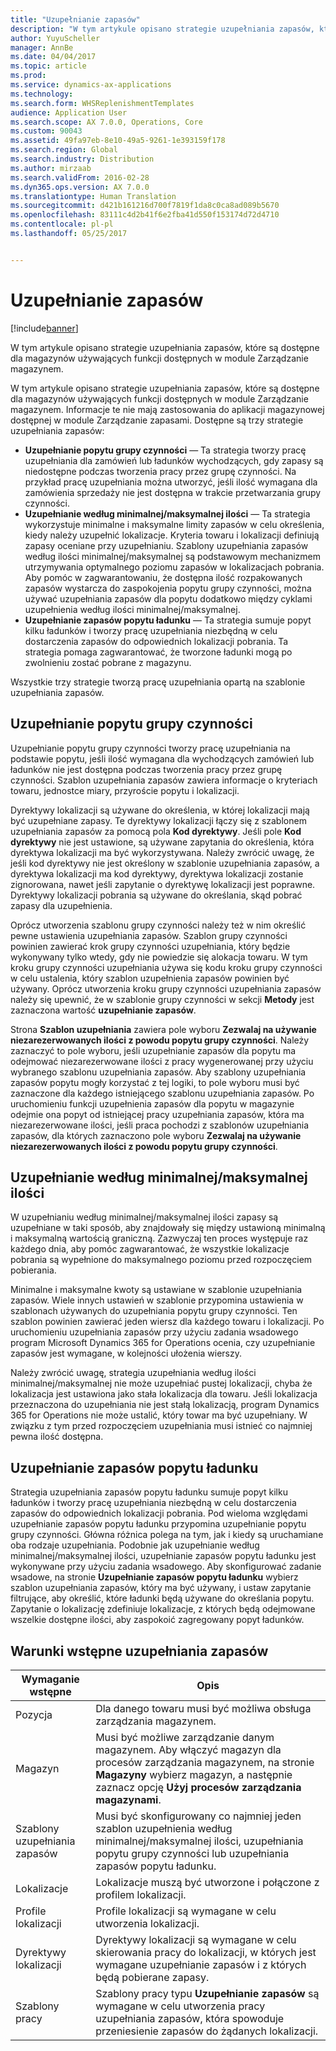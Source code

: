 ```yaml
---
title: "Uzupełnianie zapasów"
description: "W tym artykule opisano strategie uzupełniania zapasów, które są dostępne dla magazynów używających funkcji dostępnych w module Zarządzanie magazynem."
author: YuyuScheller
manager: AnnBe
ms.date: 04/04/2017
ms.topic: article
ms.prod: 
ms.service: dynamics-ax-applications
ms.technology: 
ms.search.form: WHSReplenishmentTemplates
audience: Application User
ms.search.scope: AX 7.0.0, Operations, Core
ms.custom: 90043
ms.assetid: 49fa97eb-8e10-49a5-9261-1e393159f178
ms.search.region: Global
ms.search.industry: Distribution
ms.author: mirzaab
ms.search.validFrom: 2016-02-28
ms.dyn365.ops.version: AX 7.0.0
ms.translationtype: Human Translation
ms.sourcegitcommit: d421b161216d700f7819f1da8c0ca8ad089b5670
ms.openlocfilehash: 83111c4d2b41f6e2fba41d550f153174d72d4710
ms.contentlocale: pl-pl
ms.lasthandoff: 05/25/2017


---
```


# <a name="replenishment"></a>Uzupełnianie zapasów

[!include[banner](../includes/banner.md)]


W tym artykule opisano strategie uzupełniania zapasów, które są dostępne dla magazynów używających funkcji dostępnych w module Zarządzanie magazynem.

W tym artykule opisano strategie uzupełniania zapasów, które są dostępne dla magazynów używających funkcji dostępnych w module Zarządzanie magazynem. Informacje te nie mają zastosowania do aplikacji magazynowej dostępnej w module Zarządzanie zapasami. Dostępne są trzy strategie uzupełniania zapasów:

-   **Uzupełnianie popytu grupy czynności** — Ta strategia tworzy pracę uzupełniania dla zamówień lub ładunków wychodzących, gdy zapasy są niedostępne podczas tworzenia pracy przez grupę czynności. Na przykład pracę uzupełniania można utworzyć, jeśli ilość wymagana dla zamówienia sprzedaży nie jest dostępna w trakcie przetwarzania grupy czynności.
-   **Uzupełnianie według minimalnej/maksymalnej ilości** — Ta strategia wykorzystuje minimalne i maksymalne limity zapasów w celu określenia, kiedy należy uzupełnić lokalizacje. Kryteria towaru i lokalizacji definiują zapasy oceniane przy uzupełnianiu. Szablony uzupełniania zapasów według ilości minimalnej/maksymalnej są podstawowym mechanizmem utrzymywania optymalnego poziomu zapasów w lokalizacjach pobrania. Aby pomóc w zagwarantowaniu, że dostępna ilość rozpakowanych zapasów wystarcza do zaspokojenia popytu grupy czynności, można używać uzupełniania zapasów dla popytu dodatkowo między cyklami uzupełnienia według ilości minimalnej/maksymalnej.
-   **Uzupełnianie zapasów popytu ładunku** — Ta strategia sumuje popyt kilku ładunków i tworzy pracę uzupełniania niezbędną w celu dostarczenia zapasów do odpowiednich lokalizacji pobrania. Ta strategia pomaga zagwarantować, że tworzone ładunki mogą po zwolnieniu zostać pobrane z magazynu.

Wszystkie trzy strategie tworzą pracę uzupełniania opartą na szablonie uzupełniania zapasów.

## <a name="wave-demand-replenishment"></a>Uzupełnianie popytu grupy czynności
Uzupełnianie popytu grupy czynności tworzy pracę uzupełniania na podstawie popytu, jeśli ilość wymagana dla wychodzących zamówień lub ładunków nie jest dostępna podczas tworzenia pracy przez grupę czynności. Szablon uzupełniania zapasów zawiera informacje o kryteriach towaru, jednostce miary, przyroście popytu i lokalizacji. 

Dyrektywy lokalizacji są używane do określenia, w której lokalizacji mają być uzupełniane zapasy. Te dyrektywy lokalizacji łączy się z szablonem uzupełniania zapasów za pomocą pola **Kod dyrektywy**. Jeśli pole **Kod dyrektywy** nie jest ustawione, są używane zapytania do określenia, która dyrektywa lokalizacji ma być wykorzystywana. Należy zwrócić uwagę, że jeśli kod dyrektywy nie jest określony w szablonie uzupełniania zapasów, a dyrektywa lokalizacji ma kod dyrektywy, dyrektywa lokalizacji zostanie zignorowana, nawet jeśli zapytanie o dyrektywę lokalizacji jest poprawne. Dyrektywy lokalizacji pobrania są używane do określania, skąd pobrać zapasy dla uzupełnienia. 

Oprócz utworzenia szablonu grupy czynności należy też w nim określić pewne ustawienia uzupełniania zapasów. Szablon grupy czynności powinien zawierać krok grupy czynności uzupełniania, który będzie wykonywany tylko wtedy, gdy nie powiedzie się alokacja towaru. W tym kroku grupy czynności uzupełniania używa się kodu kroku grupy czynności w celu ustalenia, który szablon uzupełnienia zapasów powinien być używany. Oprócz utworzenia kroku grupy czynności uzupełniania zapasów należy się upewnić, że w szablonie grupy czynności w sekcji **Metody** jest zaznaczona wartość **uzupełnianie zapasów**. 

Strona **Szablon uzupełniania** zawiera pole wyboru **Zezwalaj na używanie niezarezerwowanych ilości z powodu popytu grupy czynności**. Należy zaznaczyć to pole wyboru, jeśli uzupełnianie zapasów dla popytu ma odejmować niezarezerwowane ilości z pracy wygenerowanej przy użyciu wybranego szablonu uzupełniania zapasów. Aby szablony uzupełniania zapasów popytu mogły korzystać z tej logiki, to pole wyboru musi być zaznaczone dla każdego istniejącego szablonu uzupełniania zapasów. Po uruchomieniu funkcji uzupełnienia zapasów dla popytu w magazynie odejmie ona popyt od istniejącej pracy uzupełniania zapasów, która ma niezarezerwowane ilości, jeśli praca pochodzi z szablonów uzupełniania zapasów, dla których zaznaczono pole wyboru **Zezwalaj na używanie niezarezerwowanych ilości z powodu popytu grupy czynności**.

## <a name="minmax-replenishment"></a>Uzupełnianie według minimalnej/maksymalnej ilości
W uzupełnianiu według minimalnej/maksymalnej ilości zapasy są uzupełniane w taki sposób, aby znajdowały się między ustawioną minimalną i maksymalną wartością graniczną. Zazwyczaj ten proces występuje raz każdego dnia, aby pomóc zagwarantować, że wszystkie lokalizacje pobrania są wypełnione do maksymalnego poziomu przed rozpoczęciem pobierania. 

Minimalne i maksymalne kwoty są ustawiane w szablonie uzupełniania zapasów. Wiele innych ustawień w szablonie przypomina ustawienia w szablonach używanych do uzupełniania popytu grupy czynności. Ten szablon powinien zawierać jeden wiersz dla każdego towaru i lokalizacji. Po uruchomieniu uzupełniania zapasów przy użyciu zadania wsadowego program Microsoft Dynamics 365 for Operations ocenia, czy uzupełnianie zapasów jest wymagane, w kolejności ułożenia wierszy. 

Należy zwrócić uwagę, strategia uzupełniania według ilości minimalnej/maksymalnej nie może uzupełniać pustej lokalizacji, chyba że lokalizacja jest ustawiona jako stała lokalizacja dla towaru. Jeśli lokalizacja przeznaczona do uzupełniania nie jest stałą lokalizacją, program Dynamics 365 for Operations nie może ustalić, który towar ma być uzupełniany. W związku z tym przed rozpoczęciem uzupełniania musi istnieć co najmniej pewna ilość dostępna.

## <a name="load-demand-replenishment"></a>Uzupełnianie zapasów popytu ładunku
Strategia uzupełniania zapasów popytu ładunku sumuje popyt kilku ładunków i tworzy pracę uzupełniania niezbędną w celu dostarczenia zapasów do odpowiednich lokalizacji pobrania. Pod wieloma względami uzupełnianie zapasów popytu ładunku przypomina uzupełnianie popytu grupy czynności. Główna różnica polega na tym, jak i kiedy są uruchamiane oba rodzaje uzupełniania. Podobnie jak uzupełnianie według minimalnej/maksymalnej ilości, uzupełnianie zapasów popytu ładunku jest wykonywane przy użyciu zadania wsadowego. Aby skonfigurować zadanie wsadowe, na stronie **Uzupełnianie zapasów popytu ładunku** wybierz szablon uzupełniania zapasów, który ma być używany, i ustaw zapytanie filtrujące, aby określić, które ładunki będą używane do określania popytu. Zapytanie o lokalizację zdefiniuje lokalizacje, z których będą odejmowane wszelkie dostępne ilości, aby zaspokoić zagregowany popyt ładunków.

## <a name="replenishment-prerequisites"></a>Warunki wstępne uzupełniania zapasów
| Wymaganie wstępne            | Opis                                                                                                                                                                                                                                        |
|-------------------------|----------------------------------------------------------------------------------------------------------------------------------------------------------------------------------------------------------------------------------------------------|
| Pozycja                    | Dla danego towaru musi być możliwa obsługa zarządzania magazynem.                                                                                                                                                                                       |
| Magazyn               | Musi być możliwe zarządzanie danym magazynem. Aby włączyć magazyn dla procesów zarządzania magazynem, na stronie **Magazyny** wybierz magazyn, a następnie zaznacz opcję **Użyj procesów zarządzania magazynami**. |
| Szablony uzupełniania zapasów | Musi być skonfigurowany co najmniej jeden szablon uzupełnienia według minimalnej/maksymalnej ilości, uzupełniania popytu grupy czynności lub uzupełniania zapasów popytu ładunku.                                                                                                             |
| Lokalizacje               | Lokalizacje muszą być utworzone i połączone z profilem lokalizacji.                                                                                                                                                                                     |
| Profile lokalizacji       | Profile lokalizacji są wymagane w celu utworzenia lokalizacji.                                                                                                                                                                                       |
| Dyrektywy lokalizacji     | Dyrektywy lokalizacji są wymagane w celu skierowania pracy do lokalizacji, w których jest wymagane uzupełnianie zapasów i z których będą pobierane zapasy.                                                                                     |
| Szablony pracy          | Szablony pracy typu **Uzupełnianie zapasów** są wymagane w celu utworzenia pracy uzupełniania zapasów, która spowoduje przeniesienie zapasów do żądanych lokalizacji.                                                                                           |






